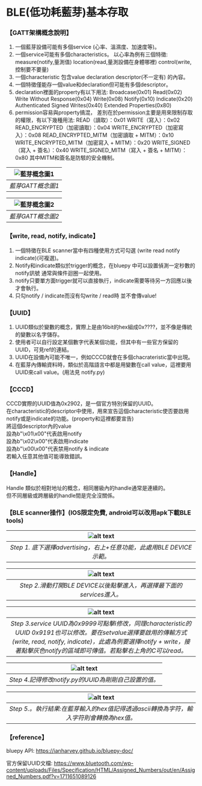 # BLE(低功耗藍芽)基本存取
### 【GATT架構概念說明】
1. 一個藍芽設備可能有多個service (心率、溫濕度、加速度等)。
2. 一個service可能有多個characteristics。
   以心率為例有三個特徵:
   measure(notify,量測值)
   location(read,量測設備在身體哪裡)
   control(write,控制要不要量)
3. 一個characteristic 包含value declaration descriptor(不一定有) 的內容。
4. 一個特徵僅能存一個value和declaration但可能有多個descriptor。
5. declaration裡面的property有以下用法:
   Broadcase(0x01)
   Read(0x02)
   Write Without Response(0x04)
   Write(0x08)
   Notify(0x10)
   Indicate(0x20)
   Authenticated Signed Writes(0x40)
   Extended Properties(0x80)
6. permission容易與property搞混，
   差別在於permission主要是用來限制存取的權限，有以下幾種用法:
   READ（讀取）：0x01
   WRITE（寫入）：0x02
   READ_ENCRYPTED（加密讀取）：0x04
   WRITE_ENCRYPTED（加密寫入）：0x08
   READ_ENCRYPTED_MITM（加密讀取 + MITM）：0x10
   WRITE_ENCRYPTED_MITM（加密寫入 + MITM）：0x20
   WRITE_SIGNED（寫入 + 簽名）：0x40
   WRITE_SIGNED_MITM（寫入 + 簽名 + MITM）：0x80
   其中MITM和簽名是防駭的安全機制。

| ![藍芽概念圖1](image-1.png) |
|:--:|
| *藍芽GATT概念圖1* |

| ![藍芽概念圖2](image-2.png) |
|:--:|
| *藍芽GATT概念圖2* |



### 【write, read, notify, indicate】
1. 一個特徵在BLE scanner當中有四種使用方式可勾選 (write read notify indicate)(可複選)。
2. Notify和indicate類似於trigger的概念，在bluepy 中可以設置偵測一定秒數的notify訊號 通常與條件迴圈一起使用。
3. notify只要單方面trigger就可以直接執行，indicate需要等待另一方回應以後才會執行。
4. 只勾notify / indicate而沒有勾write / read時 並不會傳value!

### 【UUID】
1. UUID類似於變數的概念，實際上是由16bit的hex組成0x????，並不像是傳統的變數以名字儲存。
2. 使用者可以自行設定某個數字代表某個功能，但其中有一些官方保留的UUID，可見ref的連結。
3. UUID在設備內可能不唯一，例如CCCD就會在多個chacrateristic當中出現。
4. 在藍芽內傳輸資料時，類似於高階語言中都是用變數在call value，這裡要用UUID來call value。(用法見 notify.py)

### 【CCCD】
CCCD實際的UUID值為0x2902，是一個官方特別保留的UUID。  
在characteristic的descriptor中使用，用來宣告這個characteristic使否要啟用notify或是indicate的功能。(property和這裡都要宣告)  
將這個descriptor內的value  
設為b"\x01\x00"代表啟用notify  
設為b"\x02\x00"代表啟用indicate  
設為b"\x00\x00"代表禁用notify & indicate  
若輸入任意其他值可能導致錯誤。  

### 【Handle】
Handle 類似於相對地址的概念，相同層級內的handle通常是連續的。  
但不同層級或跨層級的handle間是完全沒關係。

### 【BLE scanner操作】(IOS限定免費, android可以改用apk下載BLE tools)

| ![alt text](image-3.png) |
|:--:|
| *Step 1. 底下選擇advertising，右上+任意功能，此處用BLE DEVICE示範。* |

| ![alt text](image-4.png) |
|:--:|
| *Step 2.滑動打開BLE DEVICE以後點擊進入，再選擇最下面的services進入。* |

| ![alt text](image-5.png) |
|:--:|
| *Step 3.service UUID為0x9999可點擊i修改，同理characteristic的UUID 0x9191也可以修改。要在setvalue選擇要啟用的傳輸方式(write, read, notify, indicate)，此處為例要選擇notify + write，接著點擊灰色notify的區域即可傳值。若點擊右上角的C可以read。* |

| ![alt text](image-6.png) |
|:--:|
| *Step 4.記得修改notify.py的UUID為剛剛自己設置的值。* |

| ![alt text](image.png) |
|:--:|
| *Step 5.。執行結果:在藍芽輸入的hex值記得透過ascii轉換為字符，輸入字符則會轉換為hex值。* |


### 【reference】
bluepy API: https://ianharvey.github.io/bluepy-doc/  

官方保留UUID文檔: https://www.bluetooth.com/wp-content/uploads/Files/Specification/HTML/Assigned_Numbers/out/en/Assigned_Numbers.pdf?v=1711651089126
